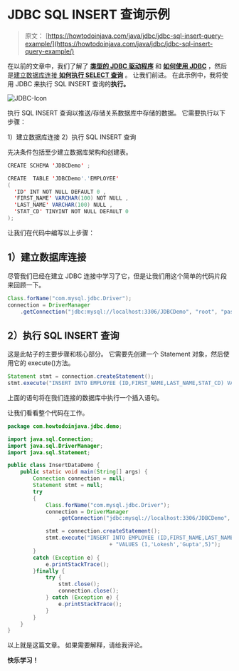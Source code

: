 # JDBC SQL INSERT 查询示例

> 原文： [https://howtodoinjava.com/java/jdbc/jdbc-sql-insert-query-example/](https://howtodoinjava.com/java/jdbc/jdbc-sql-insert-query-example/)

在以前的文章中，我们了解了 [**类型的 JDBC 驱动程序**](//howtodoinjava.com/java/jdbc/jdbc-basics-types-of-jdbc-drivers/ "JDBC Basics : Types of JDBC Drivers?") 和 [**如何使用 JDBC**](//howtodoinjava.com/java/jdbc/jdbc-mysql-database-connection-example/ "JDBC MySQL Database Connection Example") ，然后是[建立数据库连接 **如何执行 SELECT 查询**](//howtodoinjava.com/misc/jdbc-select-query-example/ "JDBC SELECT Query Example") 。 让我们前进。 在此示例中，我将使用 JDBC 来执行 SQL INSERT 查询的**执行。**

![JDBC-Icon](img/353e2fc90002c7f65b66549c16f491fa.png)

执行 SQL INSERT 查询以推送/存储关系数据库中存储的数据。 它需要执行以下步骤：

1）建立数据库连接
2）执行 SQL INSERT 查询

先决条件包括至少建立数据库架构和创建表。

```java
CREATE SCHEMA 'JDBCDemo' ;

CREATE  TABLE 'JDBCDemo'.'EMPLOYEE' 
(
  'ID' INT NOT NULL DEFAULT 0 ,
  'FIRST_NAME' VARCHAR(100) NOT NULL ,
  'LAST_NAME' VARCHAR(100) NULL ,
  'STAT_CD' TINYINT NOT NULL DEFAULT 0 
);

```

让我们在代码中编写以上步骤：

## **1）建立数据库连接**

尽管我们已经在建立 JDBC 连接中学习了它，但是让我们用这个简单的代码片段来回顾一下。

```java
Class.forName("com.mysql.jdbc.Driver");
connection = DriverManager
	.getConnection("jdbc:mysql://localhost:3306/JDBCDemo", "root", "password");

```

## **2）执行 SQL INSERT 查询**

这是此帖子的主要步骤和核心部分。 它需要先创建一个 Statement 对象，然后使用它的 execute()方法。

```java
Statement stmt = connection.createStatement();
stmt.execute("INSERT INTO EMPLOYEE (ID,FIRST_NAME,LAST_NAME,STAT_CD) VALUES (1,'Lokesh','Gupta',5)");

```

上面的语句将在我们连接的数据库中执行一个插入语句。

让我们看看整个代码在工作。

```java
package com.howtodoinjava.jdbc.demo;

import java.sql.Connection;
import java.sql.DriverManager;
import java.sql.Statement;

public class InsertDataDemo {
	public static void main(String[] args) {
		Connection connection = null;
		Statement stmt = null;
		try 
		{
			Class.forName("com.mysql.jdbc.Driver");
			connection = DriverManager
				.getConnection("jdbc:mysql://localhost:3306/JDBCDemo", "root", "password");

			stmt = connection.createStatement();
			stmt.execute("INSERT INTO EMPLOYEE (ID,FIRST_NAME,LAST_NAME,STAT_CD) "
								+ "VALUES (1,'Lokesh','Gupta',5)");
		} 
		catch (Exception e) {
			e.printStackTrace();
		}finally {
			try {
				stmt.close();
				connection.close();
			} catch (Exception e) {
				e.printStackTrace();
			}
		}
	}
}

```

以上就是这篇文章。 如果需要解释，请给我评论。

**快乐学习！**